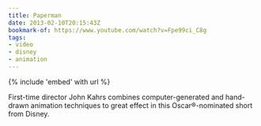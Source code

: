 ```yaml
---
title: Paperman
date: 2013-02-10T20:15:43Z
bookmark-of: https://www.youtube.com/watch?v=Fpe99ci_C8g
tags:
- video
- disney
- animation
---
```

{% include 'embed' with url %}

First-time director John Kahrs combines computer-generated and hand-drawn animation techniques to great effect in this Oscar®-nominated short from Disney.
